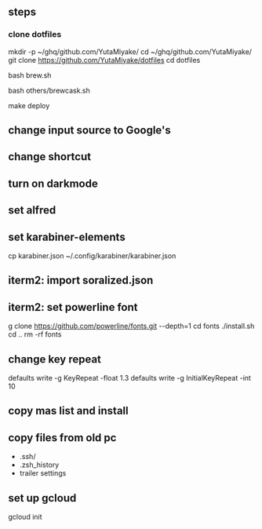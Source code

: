 ## steps
### clone dotfiles
mkdir -p ~/ghq/github.com/YutaMiyake/
cd ~/ghq/github.com/YutaMiyake/
git clone https://github.com/YutaMiyake/dotfiles
cd dotfiles

bash brew.sh

bash others/brewcask.sh

make deploy

## change input source to Google's

## change shortcut

## turn on darkmode

## set alfred

## set karabiner-elements
cp karabiner.json ~/.config/karabiner/karabiner.json

## iterm2: import soralized.json

## iterm2: set powerline font
g clone https://github.com/powerline/fonts.git --depth=1
cd fonts
./install.sh
cd ..
rm -rf fonts

## change key repeat
defaults write -g KeyRepeat -float 1.3
defaults write -g InitialKeyRepeat -int 10

## copy mas list and install

## copy files from old pc
- .ssh/ 
- .zsh_history
- trailer settings

## set up gcloud
gcloud init
